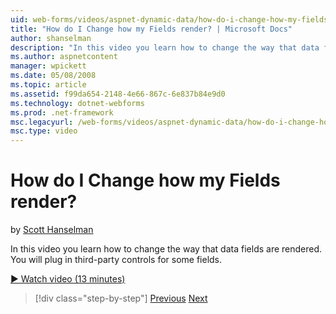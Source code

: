 ```yaml
---
uid: web-forms/videos/aspnet-dynamic-data/how-do-i-change-how-my-fields-render
title: "How do I Change how my Fields render? | Microsoft Docs"
author: shanselman
description: "In this video you learn how to change the way that data fields are rendered. You will plug in third-party controls for some fields."
ms.author: aspnetcontent
manager: wpickett
ms.date: 05/08/2008
ms.topic: article
ms.assetid: f99da654-2148-4e66-867c-6e837b84e9d0
ms.technology: dotnet-webforms
ms.prod: .net-framework
msc.legacyurl: /web-forms/videos/aspnet-dynamic-data/how-do-i-change-how-my-fields-render
msc.type: video
---
```

How do I Change how my Fields render?
====================
by [Scott Hanselman](https://github.com/shanselman)

In this video you learn how to change the way that data fields are rendered. You will plug in third-party controls for some fields.

[&#9654; Watch video (13 minutes)](https://channel9.msdn.com/Blogs/ASP-NET-Site-Videos/how-do-i-change-how-my-fields-render)

>[!div class="step-by-step"]
[Previous](how-do-i-enable-inline-gridview-editing.md)
[Next](how-do-i-handle-business-logic-exceptions.md)